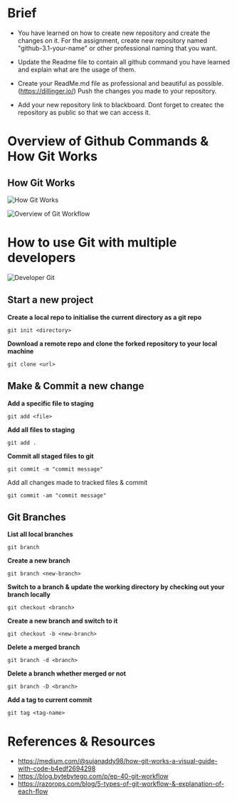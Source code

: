 # Brief
- You have learned on how to create new repository and create the changes on it. For the assignment, create new repository named "github-3.1-your-name" or other professional naming that you want.

- Update the Readme file to contain all github command you have learned and explain what are the usage of them.

- Create your ReadMe.md file as professional and beautiful as possible. (https://dillinger.io/)
Push the changes you made to your repository.

- Add your new repository link to blackboard. Dont forget to createc the repository as public so that we can access it.

# Overview of Github Commands & How Git Works

## How Git Works

![How Git Works](https://miro.medium.com/v2/resize:fit:1386/format:webp/1*pEduJdPky05DeojVGVtPpQ.jpeg)

![Overview of Git Workflow](https://razorops.com/images/blog//git-work-flow.gif)

# How to use Git with multiple developers

![Developer Git](https://substackcdn.com/image/fetch/f_auto,q_auto:good,fl_progressive:steep/https%3A%2F%2Fsubstack-post-media.s3.amazonaws.com%2Fpublic%2Fimages%2Fd47de46b-2c7b-43d2-8a9a-a2ebb7600347_1324x2004.jpeg)

## Start a new project

**Create a local repo to initialise the current directory as a git repo**

```
git init <directory>
```

**Download a remote repo and clone the forked repository to your local machine**

```
git clone <url>
```

## Make & Commit a new change

**Add a specific file to staging**

```
git add <file>
```

**Add all files to staging**

```
git add .
```

**Commit all staged files to git**

```
git commit -m "commit message"
```

Add all changes made to tracked files & commit 

```
git commit -am "commit message"
```

## Git Branches

**List all local branches**

```
git branch
```

**Create a new branch**

```
git branch <new-branch>
```

**Switch to a branch & update the working directory by checking out your branch locally**

```
git checkout <branch>
```

**Create a new branch and switch to it**

```
git checkout -b <new-branch>
```

**Delete a merged branch**

```
git branch -d <branch>
```

**Delete a branch whether merged or not**

```
git branch -D <branch>
```

**Add a tag to current commit**

```
git tag <tag-name>
```



# References & Resources
- https://medium.com/@sujanaddy98/how-git-works-a-visual-guide-with-code-b4edf2694298
- https://blog.bytebytego.com/p/ep-40-git-workflow
- https://razorops.com/blog/5-types-of-git-workflow-&-explanation-of-each-flow